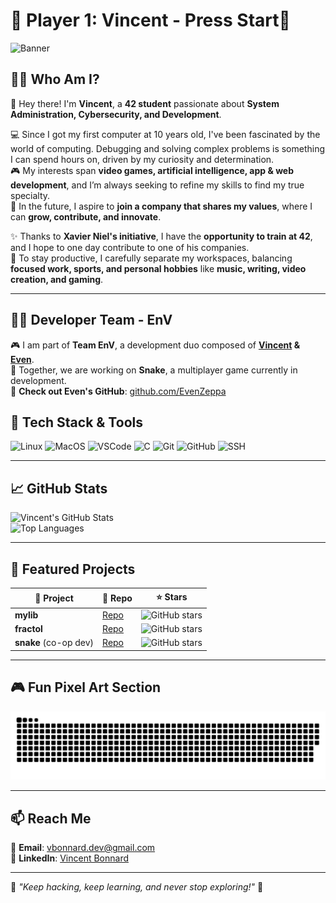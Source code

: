 # 👾 Player 1: Vincent - Press Start👾

![Banner](https://mir-s3-cdn-cf.behance.net/project_modules/1400/f481c7193984031.65f468d9a0b5d.gif)

## 🏴‍☠️ Who Am I?

👋 Hey there! I'm **Vincent**, a **42 student** passionate about **System Administration, Cybersecurity, and Development**.

💻 Since I got my first computer at 10 years old, I've been fascinated by the world of computing. Debugging and solving complex problems is something I can spend hours on, driven by my curiosity and determination.  
🎮 My interests span **video games, artificial intelligence, app & web development**, and I’m always seeking to refine my skills to find my true specialty.  
🚀 In the future, I aspire to **join a company that shares my values**, where I can **grow, contribute, and innovate**.  

✨ Thanks to **Xavier Niel's initiative**, I have the **opportunity to train at 42**, and I hope to one day contribute to one of his companies.  
🏡 To stay productive, I carefully separate my workspaces, balancing **focused work, sports, and personal hobbies** like **music, writing, video creation, and gaming**.  

---

## 👨‍💻 Developer Team - EnV  

🎮 I am part of **Team EnV**, a development duo composed of **[Vincent](https://github.com/Corgidev42) & [Even](https://github.com/EvenZeppa)**.  
🚀 Together, we are working on **Snake**, a multiplayer game currently in development.  
🔗 **Check out Even's GitHub**: [github.com/EvenZeppa](https://github.com/EvenZeppa)

## 🔧 Tech Stack & Tools  

![Linux](https://img.shields.io/badge/Linux-FCC624?style=for-the-badge&logo=linux&logoColor=black)
![MacOS](https://img.shields.io/badge/macOS-000000?style=for-the-badge&logo=apple&logoColor=white)
![VSCode](https://img.shields.io/badge/VS%20Code-007ACC?style=for-the-badge&logo=visual-studio-code&logoColor=white)
![C](https://img.shields.io/badge/C-00599C?style=for-the-badge&logo=c&logoColor=white)
![Git](https://img.shields.io/badge/Git-F05032?style=for-the-badge&logo=git&logoColor=white)
![GitHub](https://img.shields.io/badge/GitHub-181717?style=for-the-badge&logo=github&logoColor=white)
![SSH](https://img.shields.io/badge/SSH-24C2F3?style=for-the-badge&logo=ssh&logoColor=white)

---

## 📈 GitHub Stats  

![Vincent's GitHub Stats](https://github-readme-stats.vercel.app/api?username=Corgidev42&show_icons=true&theme=tokyonight)  
![Top Languages](https://github-readme-stats.vercel.app/api/top-langs/?username=Corgidev42&layout=compact&theme=tokyonight)

---

## 🌟 Featured Projects  

| 🚀 Project | 🔗 Repo | ⭐ Stars |
|------------|---------|----------|
| **mylib** | [Repo](https://github.com/Corgidev42/mylib) | ![GitHub stars](https://img.shields.io/github/stars/Corgidev42/mylib?style=social) |
| **fractol** | [Repo](https://github.com/Corgidev42/42_fractol) | ![GitHub stars](https://img.shields.io/github/stars/Corgidev42/fractol?style=social) |
| **snake** (co-op dev) | [Repo](https://github.com/Corgidev42/Snake) | ![GitHub stars](https://img.shields.io/github/stars/EvenGithub/snake?style=social) |

---

## 🎮 Fun Pixel Art Section  

![GitHub Snake](https://github.com/Corgidev42/Corgidev42/blob/output/github-contribution-grid-snake.svg)

---

## 📫 Reach Me  

📧 **Email**: vbonnard.dev@gmail.com  
🔗 **LinkedIn**: [Vincent Bonnard](https://www.linkedin.com/in/vincent-bonnard-2a378233a/)  

---

👾 *"Keep hacking, keep learning, and never stop exploring!"* 👾
